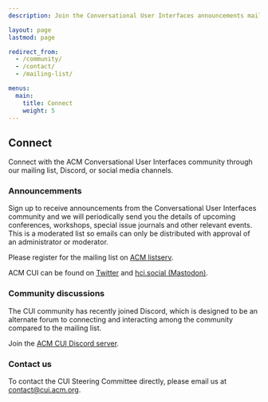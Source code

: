 ```yaml
---
description: Join the Conversational User Interfaces announcements mailing list and Discord server

layout: page
lastmod: page

redirect_from:
  - /community/
  - /contact/
  - /mailing-list/

menus:
  main:
    title: Connect
    weight: 5
---
```


## Connect

Connect with the ACM Conversational User Interfaces community through our mailing list, Discord, or social media channels.

### Announcemments

Sign up to receive announcements from the Conversational User Interfaces community and we will periodically send you the details of upcoming conferences, workshops, special issue journals and other relevant events. This is a moderated list so emails can only be distributed with approval of an administrator or moderator.

Please register for the mailing list on [ACM listserv](https://listserv.acm.org/SCRIPTS/WA-ACMLPX.CGI?SUBED1=CUI-ANNOUNCEMENTS "Subscribe to ACM CUI community announcements on the ACM listserv").

ACM CUI can be found on [Twitter](https://twitter.com/ACM_CUI "ACM CUI on Twitter") and [hci.social (Mastodon)](https://hci.social/@cui "ACM CUI on Mastodon").

### Community discussions

The CUI community has recently joined Discord, which is designed to be an alternate forum to connecting and interacting among the community compared to the mailing list. 

Join the [ACM CUI Discord server](https://discord.gg/UeSDC2MyhH "ACM CUI on Discord").


### Contact us

To contact the CUI Steering Committee directly, please email us at <a href="mailto:contact@cui.acm.org" title="Email the CUI Steering Commitee">contact@cui.acm.org</a>.
